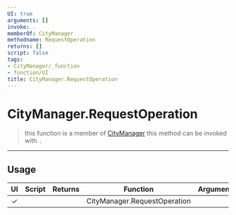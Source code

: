 ```yaml
---
UI: true
arguments: []
invoke: .
memberOf: CityManager
methodname: RequestOperation
returns: []
script: false
tags:
- CityManager/_function
- function/UI
title: CityManager.RequestOperation
---
```

# CityManager.RequestOperation
> this function is a member of [CityManager](civ-6/lua/CityManager.md)
> this method can be invoked with `.`
-----
## Usage
|  UI | Script | Returns | Function | Arguments |
|:---:|:------:|-------:|:--------:|:---------|
|✓| ||CityManager.RequestOperation||
